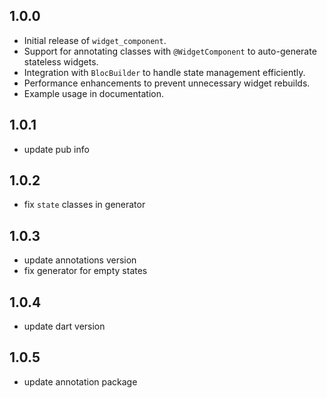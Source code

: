 ## 1.0.0

* Initial release of `widget_component`.
* Support for annotating classes with `@WidgetComponent` to auto-generate stateless widgets.
* Integration with `BlocBuilder` to handle state management efficiently.
* Performance enhancements to prevent unnecessary widget rebuilds.
* Example usage in documentation.


## 1.0.1

* update pub info

## 1.0.2

* fix `state` classes in generator

## 1.0.3

* update annotations version
* fix generator for empty states

## 1.0.4

* update dart version

## 1.0.5

* update annotation package